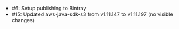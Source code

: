 * #6: Setup publishing to Bintray
* #15: Updated aws-java-sdk-s3 from v1.11.147 to v1.11.197 (no visible changes)
